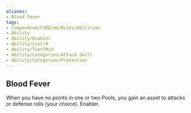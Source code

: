 ```yaml
---
aliases:
- Blood Fever
tags:
- Compendium/CSRD/en/Rules/Abilities
- Ability
- Ability/Enabler
- Ability/Cost/0
- Ability/Tier/Mid
- Ability/Categories/Attack-Skill
- Ability/Categories/Protection
---
```


  
## Blood Fever  
When you have no points in one or two Pools, you gain an asset to attacks or defense rolls (your choice). Enabler.